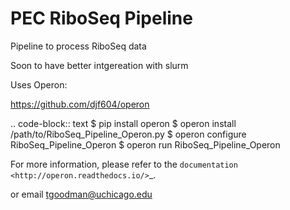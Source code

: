 # PEC RiboSeq Pipeline

Pipeline to process RiboSeq data

Soon to have better intgereation with slurm

Uses Operon:

https://github.com/djf604/operon

.. code-block:: text
    $ pip install operon
    $ operon install /path/to/RiboSeq_Pipeline_Operon.py
    $ operon configure RiboSeq_Pipeline_Operon
    $ operon run RiboSeq_Pipeline_Operon

For more information, please refer to the `documentation <http://operon.readthedocs.io/>`_.

or email tgoodman@uchicago.edu


